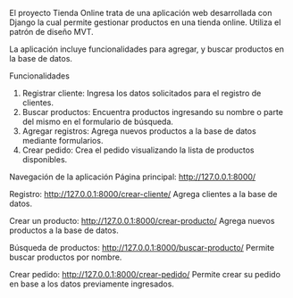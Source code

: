 El proyecto Tienda Online
trata de una aplicación web desarrollada con Django la cual permite gestionar productos en una tienda online. Utiliza el patrón de diseño MVT.

La aplicación incluye funcionalidades para agregar, y buscar productos en la base de datos.

Funcionalidades
1. Registrar cliente:
Ingresa los datos solicitados para el registro de clientes.
2. Buscar productos:
Encuentra productos ingresando su nombre o parte del mismo en el formulario de búsqueda.
3. Agregar registros:
Agrega nuevos productos a la base de datos mediante formularios.
4. Crear pedido:
Crea el pedido visualizando la lista de productos disponibles.


Navegación de la aplicación
Página principal:
http://127.0.0.1:8000/

Registro:
http://127.0.0.1:8000/crear-cliente/
Agrega clientes a la base de datos.

Crear un producto:
http://127.0.0.1:8000/crear-producto/
Agrega nuevos productos a la base de datos.

Búsqueda de productos:
http://127.0.0.1:8000/buscar-producto/
Permite buscar productos por nombre.

Crear pedido:
http://127.0.0.1:8000/crear-pedido/
Permite crear su pedido en base a los datos previamente ingresados.
